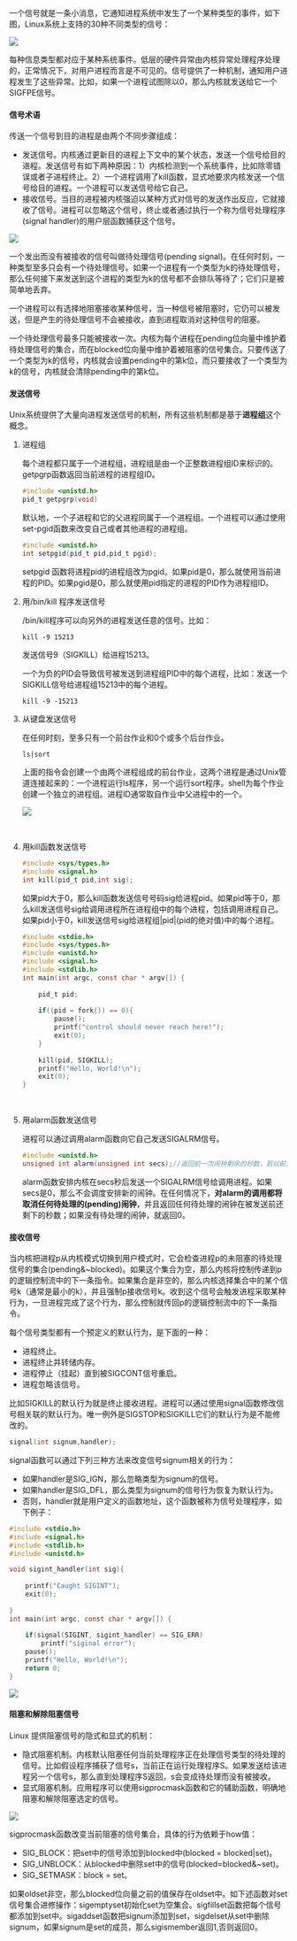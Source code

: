 一个信号就是一条小消息，它通知进程系统中发生了一个某种类型的事件，如下图，Linux系统上支持的30种不同类型的信号：

![](../images/cs/cs6/14.png)

每种信息类型都对应于某种系统事件。低层的硬件异常由内核异常处理程序处理的，正常情况下，对用户进程而言是不可见的。信号提供了一种机制，通知用户进程发生了这些异常。比如，如果一个进程试图除以0，那么内核就发送给它一个SIGFPE信号。

#### 信号术语

传送一个信号到目的进程是由两个不同步骤组成：

* 发送信号。内核通过更新目的进程上下文中的某个状态，发送一个信号给目的进程。发送信号有如下两种原因：1）内核检测到一个系统事件，比如除零错误或者子进程终止。2）一个进程调用了kill函数，显式地要求内核发送一个信号给目的进程。一个进程可以发送信号给它自己。
* 接收信号。当目的进程被内核强迫以某种方式对信号的发送作出反应，它就接收了信号。进程可以忽略这个信号，终止或者通过执行一个称为信号处理程序(signal handler)的用户层函数捕获这个信号。

![](../images/cs/cs6/15.png)

一个发出而没有被接收的信号叫做待处理信号(pending signal)。在任何时刻，一种类型至多只会有一个待处理信号。如果一个进程有一个类型为k的待处理信号，那么任何接下来发送到这个进程的类型为k的信号都不会排队等待了；它们只是被简单地丢弃。

一个进程可以有选择地阻塞接收某种信号，当一种信号被阻塞时，它仍可以被发送，但是产生的待处理信号不会被接收，直到进程取消对这种信号的阻塞。

一个待处理信号最多只能被接收一次。内核为每个进程在pending位向量中维护着待处理信号的集合，而在blocked位向量中维护着被阻塞的信号集合。只要传送了一个类型为k的信号，内核就会设置pending中的第k位，而只要接收了一个类型为k的信号，内核就会清除pending中的第k位。

#### 发送信号

Unix系统提供了大量向进程发送信号的机制，所有这些机制都是基于**进程组**这个概念。

1. 进程组

   每个进程都只属于一个进程组，进程组是由一个正整数进程组ID来标识的。getpgrp函数返回当前进程的进程组ID。

   ```c
   #include <unistd.h>
   pid_t getpgrp(void)
   ```

   默认地，一个子进程和它的父进程同属于一个进程组。一个进程可以通过使用set-pgid函数来改变自己或者其他进程的进程组。

   ```c
   #include <unistd.h>
   int setpgid(pid_t pid,pid_t pgid);
   ```

   setpgid 函数将进程pid的进程组改为pgid。如果pid是0，那么就使用当前进程的PID。如果pgid是0，那么就使用pid指定的进程的PID作为进程组ID。

2. 用/bin/kill 程序发送信号

   /bin/kill程序可以向另外的进程发送任意的信号。比如：

   ```
   kill -9 15213
   ```

   发送信号9（SIGKILL）给进程15213。

   一个为负的PID会导致信号被发送到进程组PID中的每个进程，比如：发送一个SIGKILL信号给进程组15213中的每个进程。

   ```
   kill -9 -15213
   ```

3. 从键盘发送信号

   在任何时刻，至多只有一个前台作业和0个或多个后台作业。

   ```
   ls|sort
   ```

   上面的指令会创建一个由两个进程组成的前台作业，这两个进程是通过Unix管道连接起来的：一个进程运行ls程序，另一个运行sort程序。shell为每个作业创建一个独立的进程组。进程ID通常取自作业中父进程中的一个。

   ![](../images/cs/cs6/16.png)

   ​

4. 用kill函数发送信号

   ```c
   #include <sys/types.h>
   #include <signal.h>
   int kill(pid_t pid,int sig);
   ```

   如果pid大于0，那么kill函数发送信号号码sig给进程pid。如果pid等于0，那么kill发送信号sig给调用进程所在进程组中的每个进程，包括调用进程自己。如果pid小于0，kill发送信号sig给进程组|pid|(pid的绝对值)中的每个进程。

   ```c
   #include <stdio.h>
   #include <sys/types.h>
   #include <unistd.h>
   #include <signal.h>
   #include <stdlib.h>
   int main(int argc, const char * argv[]) {
       
       pid_t pid;
       
       if((pid = fork()) == 0){
           pause();
           printf("control should never reach here!");
           exit(0);
       }
       
       kill(pid, SIGKILL);
       printf("Hello, World!\n");
       exit(0);
   }
   ```

   ​

5. 用alarm函数发送信号

   进程可以通过调用alarm函数向它自己发送SIGALRM信号。

   ```c
   #include <unistd.h>
   unsigned int alarm(unsigned int secs);//返回前一次闹钟剩余的秒数，若以前没有设定闹钟，则为0。
   ```

   alarm函数安排内核在secs秒后发送一个SIGALRM信号给调用进程。如果secs是0，那么不会调度安排新的闹钟。在任何情况下，**对alarm的调用都将取消任何待处理的(pending)闹钟**，并且返回任何待处理的闹钟在被发送前还剩下的秒数；如果没有待处理的闹钟，就返回0。

#### 接收信号

当内核把进程p从内核模式切换到用户模式时，它会检查进程p的未阻塞的待处理信号的集合(pending&~blocked)。如果这个集合为空，那么内核将控制传递到p的逻辑控制流中的下一条指令。如果集合是非空的，那么内核选择集合中的某个信号k（通常是最小的k），并且强制p接收信号k。收到这个信号会触发进程采取某种行为，一旦进程完成了这个行为，那么控制就传回p的逻辑控制流中的下一条指令。

每个信号类型都有一个预定义的默认行为，是下面的一种：

* 进程终止。
* 进程终止并转储内存。
* 进程停止（挂起）直到被SIGCONT信号重启。
* 进程忽略该信号。

比如SIGKILL的默认行为就是终止接收进程。进程可以通过使用signal函数修改信号相关联的默认行为。唯一例外是SIGSTOP和SIGKILL它们的默认行为是不能修改的。

```c
signal(int signum,handler);
```

signal函数可以通过下列三种方法来改变信号signum相关的行为：

* 如果handler是SIG_IGN，那么忽略类型为signum的信号。
* 如果handler是SIG_DFL，那么类型为signum的信号行为恢复为默认行为。
* 否则，handler就是用户定义的函数地址，这个函数被称为信号处理程序，如下例子：

```c
#include <stdio.h>
#include <signal.h>
#include <stdlib.h>
#include <unistd.h>

void sigint_handler(int sig){
    
    printf("Caught SIGINT");
    exit(0);
    
}
int main(int argc, const char * argv[]) {
  
    if(signal(SIGINT, sigint_handler) == SIG_ERR)
        printf("siginal error");
    pause();
    printf("Hello, World!\n");
    return 0;
}
```

![](../images/cs/cs6/17.png)

#### 阻塞和解除阻塞信号

Linux 提供阻塞信号的隐式和显式的机制：

* 隐式阻塞机制。内核默认阻塞任何当前处理程序正在处理信号类型的待处理的信号。比如假设程序捕获了信号s，当前正在运行处理程序S。如果发送给该进程另一个信号s，那么直到处理程序S返回，s会变成待处理而没有被接收。
* 显式阻塞机制。应用程序可以使用sigprocmask函数和它的辅助函数，明确地阻塞和解除阻塞选定的信号。

![](../images/cs/cs6/18.png)

sigprocmask函数改变当前阻塞的信号集合，具体的行为依赖于how值：

* SIG_BLOCK：把set中的信号添加到blocked中(blocked = blocked|set)。
* SIG_UNBLOCK：从blocked中删除set中的信号(blocked=blocked&~set)。
* SIG_SETMASK：block = set。

如果oldset非空，那么blocked位向量之前的值保存在oldset中。如下述函数对set信号集合进修操作：sigemptyset初始化set为空集合。sigfillset函数把每个信号都添加到set中。sigaddset函数把signum添加到set，sigdelset从set中删除signum，如果signum是set的成员，那么sigismember返回1,否则返回0。









